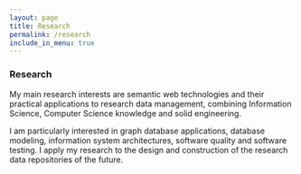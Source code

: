```yaml
---
layout: page
title: Research
permalink: /research
include_in_menu: true
---
```


### Research

My main research interests are semantic web technologies and their practical applications
to research data management, combining Information Science, Computer Science knowledge and solid engineering.

I am particularly interested in graph database applications, database modeling, information
system architectures, software quality and software testing. I apply my research to the design and construction of
the research data repositories of the future.


<!--

This is the base Jekyll theme. You can find out more info about customizing your Jekyll theme, as well as basic Jekyll usage documentation at [jekyllrb.com](https://jekyllrb.com/)

You can find the source code for Minima at GitHub:
[jekyll][jekyll-organization] /
[minima](https://github.com/jekyll/minima)

You can find the source code for Jekyll at GitHub:
[jekyll][jekyll-organization] /
[jekyll](https://github.com/jekyll/jekyll)


[jekyll-organization]: https://github.com/jekyll

-->
